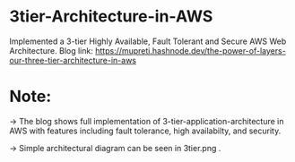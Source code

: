 # 3tier-Architecture-in-AWS
Implemented a 3-tier Highly Available, Fault Tolerant and Secure AWS Web Architecture.
Blog link: https://mupreti.hashnode.dev/the-power-of-layers-our-three-tier-architecture-in-aws

# Note: 

-> The blog shows full implementation of 3-tier-application-architecture in AWS with features including fault tolerance, high availabilty, and security. 

-> Simple architectural diagram can be seen in 3tier.png .
